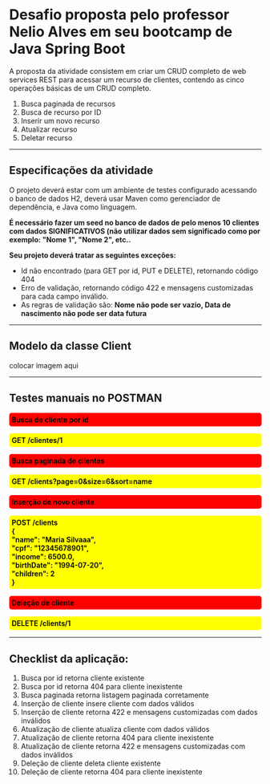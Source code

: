 <h1>Desafio proposta pelo professor Nelio Alves em seu bootcamp de Java Spring Boot</h1>

<p>A proposta da atividade consistem em criar um CRUD completo de web services REST para acessar um recurso de clientes, contendo as cinco operações básicas de um CRUD completo.</p>
<ol>
    <li>Busca paginada de recursos</li>
    <li>Busca de recurso por ID</li>
    <li>Inserir um novo recurso</li>
    <li>Atualizar recurso</li>
    <li>Deletar recurso</li>
</ol>
<hr>
<h2>Especificações da atividade</h2>
<p>O projeto deverá estar com um ambiente de testes configurado acessando o banco de dados H2, deverá usar Maven como gerenciador de dependência, e Java como linguagem.</p>
<p><b>É necessário fazer um seed no banco de dados de pelo menos 10 clientes com dados SIGNIFICATIVOS (não utilizar dados sem significado como por exemplo: "Nome 1", "Nome 2", etc..</b></p>
<p><b>Seu projeto deverá tratar as seguintes exceções:</b></p>
<ul>
    <li>Id não encontrado (para GET por id, PUT e DELETE), retornando código 404</li>
    <li>Erro de validação, retornando código 422 e mensagens customizadas para cada campo inválido.</li>
    <li>As regras de validação são: <strong>Nome não pode ser vazio, Data de nascimento não pode ser data futura</strong></li>
</ul>
<hr>
<h2>Modelo da classe Client</h2>
<p>colocar imagem aqui</p>
<hr>
<h2>Testes manuais no POSTMAN</h2>
<p style="background-color: red; border-radius:5px; padding: 5px; color: black; font-weight: 600">Busca de cliente por id</p>
<p style="background-color: yellow; border-radius:5px; padding: 5px; color: black; font-weight: 600">GET /clientes/1</p>
<p style="background-color: red; border-radius:5px; padding: 5px; color: black; font-weight: 600">Busca paginada de clientes</p>
<p style="background-color: yellow; border-radius:5px; padding: 5px; color: black; font-weight: 600">GET /clients?page=0&size=6&sort=name</p>
<p style="background-color: red; border-radius:5px; padding: 5px; color: black; font-weight: 600">Inserção de novo cliente</p>
<p style="background-color: yellow; border-radius:5px; padding: 5px; color: black; font-weight: 600">POST /clients
<br>
{
<br>
"name": "Maria Silvaaa",
<br>
"cpf": "12345678901",
<br>
"income": 6500.0,
<br>
"birthDate": "1994-07-20",
<br>
"children": 2
<br>
}
</p>
<p style="background-color: red; border-radius:5px; padding: 5px; color: black; font-weight: 600">Deleção de cliente</p>
<p style="background-color: yellow; border-radius:5px; padding: 5px; color: black; font-weight: 600">DELETE /clients/1</p>
<hr>
<h2>Checklist da aplicação: </h2>
<ol>
    <li>Busca por id retorna cliente existente</li>
    <li>Busca por id retorna 404 para cliente inexistente</li>
    <li>Busca paginada retorna listagem paginada corretamente</li>
    <li>Inserção de cliente insere cliente com dados válidos</li>
    <li>Inserção de cliente retorna 422 e mensagens customizadas com dados inválidos</li>
    <li>Atualização de cliente atualiza cliente com dados válidos</li>
    <li>Atualização de cliente retorna 404 para cliente inexistente</li>
    <li>Atualização de cliente retorna 422 e mensagens customizadas com dados inválidos</li>
    <li>Deleção de cliente deleta cliente existente</li>
    <li>Deleção de cliente retorna 404 para cliente inexistente</li>
</ol>